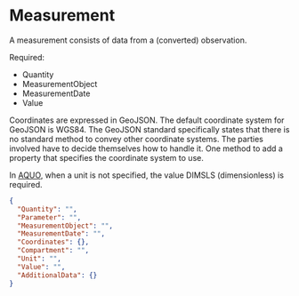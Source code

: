 ﻿# Measurement
A measurement consists of data from a (converted) observation.

Required:
- Quantity
- MeasurementObject
- MeasurementDate
- Value

Coordinates are expressed in GeoJSON. The default coordinate system for GeoJSON is WGS84.
The GeoJSON standard specifically states that there is no standard method to convey other coordinate systems.
The parties involved have to decide themselves how to handle it.
One method to add a property that specifies the coordinate system to use.

In [AQUO](https://www.aquo.nl), when a unit is not specified, the value DIMSLS (dimensionless) is required.

```json
{
  "Quantity": "",
  "Parameter": "",
  "MeasurementObject": "",
  "MeasurementDate": "",
  "Coordinates": {},
  "Compartment": "",
  "Unit": "",
  "Value": "",
  "AdditionalData": {}
}
```
